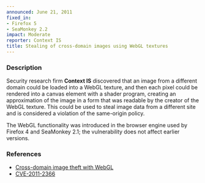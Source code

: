 ```yaml
---
announced: June 21, 2011
fixed_in:
- Firefox 5
- SeaMonkey 2.2
impact: Moderate
reporter: Context IS
title: Stealing of cross-domain images using WebGL textures
---
```


<h3>Description</h3>

<p>Security research firm <strong>Context IS</strong> discovered that
an image from a different domain could be loaded into a WebGL texture,
and then each pixel could be rendered into a canvas element with a
shader program, creating an approximation of the image in a form that
was readable by the creator of the WebGL texture.  This could be used
to steal image data from a different site and is considered a
violation of the same-origin policy.</p>

<p class="note">The WebGL functionality was introduced in the browser engine used
by Firefox 4 and SeaMonkey 2.1; the vulnerability does not affect earlier versions.</p>

<h3>References</h3>

<ul>
  <li><a href="https://bugzilla.mozilla.org/buglist.cgi?bug_id=655987,656277,659349">Cross-domain image theft with WebGL</a></li>
  <li><a class="ex-ref" href="http://cve.mitre.org/cgi-bin/cvename.cgi?name=CVE-2011-2366">CVE-2011-2366</a></li>
</ul>




